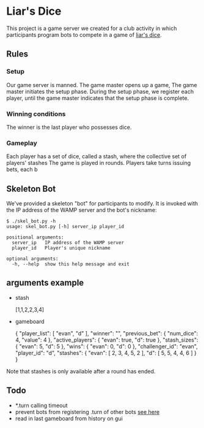 Liar's Dice
=

This project is a  game server we created for a club activity in which
participants program bots to compete in a game of [liar's
dice](https://en.wikipedia.org/wiki/Liar's_dice). 

Rules
-
### Setup
Our game server is manned. The game master opens up a game,
The game master initiates the setup phase. During the setup phase, we register
each player, until the game master indicates that the setup phase is complete.

### Winning conditions
The winner is the last player who possesses dice.

### Gameplay
Each player has a set of dice, called a stash, where the collective set of
players' stashes
The game is played in rounds. Players take turns issuing bets, each b

## Skeleton Bot
We've provided a skeleton "bot" for participants to modify. It is invoked with
the IP address of the WAMP server and the bot's nickname:

	$ ./skel_bot.py -h
	usage: skel_bot.py [-h] server_ip player_id
	
	positional arguments:
	  server_ip   IP address of the WAMP server
	  player_id   Player's unique nickname
	
	optional arguments:
	  -h, --help  show this help message and exit
      
## arguments example
- stash

    [1,1,2,2,3,4]

- gameboard

    { "player_list": [ "evan", "d" ],
      "winner": "", 
      "previous_bet": { "num_dice": 4, "value": 4 }, 
      "active_players": { "evan": true, "d": true }, 
      "stash_sizes": { "evan": 5, "d": 5 }, 
      "wins": { "evan": 0, "d": 0 }, 
      "challenger_id": "evan", "player_id": "d", 
      "stashes": { "evan": [ 2, 3, 4, 5, 2 ], "d": [ 5, 5, 4, 4, 6 ] } 
    } 
    
Note that stashes is only available after a round has ended.


## Todo
- *.turn calling timeout
- prevent bots from registering .turn of other bots [see here](https://crossbar.io/docs/Authorization/)
- read in last gameboard from history on gui
